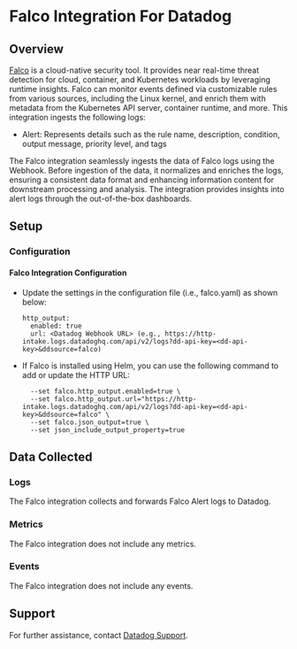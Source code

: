 # Falco Integration For Datadog

## Overview

[Falco][1] is a cloud-native security tool. It provides near real-time threat detection for cloud, container, and Kubernetes workloads by leveraging runtime insights. Falco can monitor events defined via customizable rules from various sources, including the Linux kernel, and enrich them with metadata from the Kubernetes API server, container runtime, and more.
This integration ingests the following logs:

- Alert: Represents details such as the rule name, description, condition, output message, priority level, and tags

The Falco integration seamlessly ingests the data of Falco logs using the Webhook. Before ingestion of the data, it normalizes and enriches the logs, ensuring a consistent data format and enhancing information content for downstream processing and analysis. The integration provides insights into alert logs through the out-of-the-box dashboards.

## Setup

### Configuration

#### Falco Integration Configuration

- Update the settings in the configuration file (i.e., falco.yaml) as shown below:

  ```json_output: true
  http_output:
    enabled: true
    url: <Datadog Webhook URL> (e.g., https://http-intake.logs.datadoghq.com/api/v2/logs?dd-api-key=<dd-api-key>&ddsource=falco)
  ```

- If Falco is installed using Helm, you can use the following command to add or update the HTTP URL:

  ```helm upgrade -i falco falcosecurity/falco \
    --set falco.http_output.enabled=true \
    --set falco.http_output.url="https://http-intake.logs.datadoghq.com/api/v2/logs?dd-api-key=<dd-api-key>&ddsource=falco" \
    --set falco.json_output=true \
    --set json_include_output_property=true
  ```

## Data Collected

### Logs

The Falco integration collects and forwards Falco Alert logs to Datadog.

### Metrics

The Falco integration does not include any metrics.

### Events

The Falco integration does not include any events.

## Support

For further assistance, contact [Datadog Support][2].

[1]: https://falco.org/docs/getting-started/
[2]: https://docs.datadoghq.com/help/
